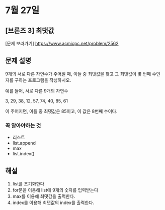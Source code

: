 # 7월 27일

## [브론즈 3] 최댓값

[문제 보러가기]
https://www.acmicpc.net/problem/2562

## 문제 설명

9개의 서로 다른 자연수가 주어질 때, 이들 중 최댓값을 찾고 그 최댓값이 몇 번째 수인지를 구하는 프로그램을 작성하시오.

예를 들어, 서로 다른 9개의 자연수

3, 29, 38, 12, 57, 74, 40, 85, 61

이 주어지면, 이들 중 최댓값은 85이고, 이 값은 8번째 수이다.

### 꼭 알아야하는 것

-   리스트
-   list.append
-   max
-   list.index()

## 해설

1. list를 초기화한다
2. for문을 이용해 list에 9개의 숫자를 입력받는다
3. max를 이용해 최댓값을 출력한다.
4. index를 이용해 최댓값의 index를 출력한다.
